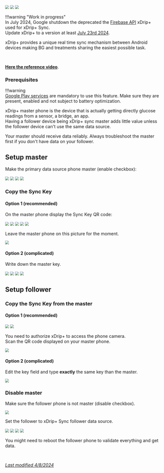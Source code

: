 <img src="../../images/hamburger_menu.png" style="zoom:75%;" />  
<img src="../../images/M-S.png" style="zoom:75%;" />  
<img src="../images/M-S-SY.png" style="zoom:75%;" />

</br>

!!!warning "Work in progress"  
    In July 2024, Google shutdown the deprecated the [Firebase API](https://firebase.google.com/docs/cloud-messaging/migrate-v1) xDrip+ used for xDrip+ Sync.  
    Update xDrip+ to a version at least [July 23rd 2024](https://github.com/NightscoutFoundation/xDrip/releases/tag/2024.07.23).

xDrip+ provides a unique real time sync mechanism between Android devices making BG and treatments sharing the easiest possible task.

</br>

[**Here the reference video**](https://www.youtube.com/watch?v=LcgjfbYcWkE).

### Prerequisites

!!!warning  
    [Google Play services](https://play.google.com/store/apps/details?id=com.google.android.gms) are mandatory to use this feature. Make sure they are present, enabled and not subject to battery optimization.

xDrip+ master phone is the device that is actually getting directly glucose readings from a sensor, a bridge, an app.  
Having a follower device being xDrip+ sync master adds little value unless the follower device can't use the same data source.

Your master should receive data reliably. Always troubleshoot the master first if you don't have data on your follower.

## Setup master

Make the primary data source phone master (enable checkbox):

<img src="../../images/hamburger_menu.png" style="zoom:75%;" />  
<img src="../../images/M-S.png" style="zoom:75%;" />  
<img src="/use/images/M-S-SY.png" style="zoom:75%;" />  
<img src="/use/images/M-S-SY3.png" style="zoom:75%;" />

</br>

### Copy the Sync Key

#### Option 1 (recommended)

On the master phone display the Sync Key QR code:

<img src="../../images/hamburger_menu.png" style="zoom:75%;" />  
<img src="../../images/M-S.png" style="zoom:75%;" />  
<img src="/use/images/M-S-QR.png" style="zoom:75%;" />

<img src="/use/images/M-S-QRa.png" style="zoom:75%;" />  
<img src="/use/images/M-S-QRb.png" style="zoom:75%;" />

Leave the master phone on this picture for the moment.

<img src="/use/images/M-S-QRe.png" style="zoom:75%;" />

#### Option 2 (complicated)

Write down the master key.

<img src="../../images/hamburger_menu.png" style="zoom:75%;" />  
<img src="../../images/M-S.png" style="zoom:75%;" />  
<img src="/use/images/M-S-SY.png" style="zoom:75%;" />   
<img src="/use/images/M-S-SY2.png" style="zoom:75%;" />

</br>

## Setup follower

### Copy the Sync Key from the master

#### Option 1 (recommended)

<img src="../../images/hamburger_menu.png" style="zoom:75%;" />  
<img src="/use/images/M-S-AC.png" style="zoom:75%;" />

You need to authorize xDrip+ to access the phone camera.  
Scan the QR code displayed on your master phone.

<img src="/use/images/M-S-ACS.png" style="zoom:75%;" />

#### Option 2 (complicated)

Edit the key field and type **exactly** the same key than the master.

<img src="/use/images/M-S-SY2.png" style="zoom:75%;" />

</br>

### Disable master

Make sure the follower phone is not master (disable checkbox).

<img src="/use/images/M-S-SY3b.png" style="zoom:75%;" />

Set the follower to xDrip+ Sync follower data source.

<img src="../../images/hamburger_menu.png" style="zoom:75%;" />  
<img src="../../images/M-S.png" style="zoom:75%;" />  
<img src="../../images/M-S-HDS.png" style="zoom:75%;" />  
<img src="/install/images/M-S-HDS-SF.png" style="zoom:75%;" /> 

You might need to reboot the follower phone to validate everything and get data.

</br>

[*Last modified 4/8/2024*](https://github.com/NightscoutFoundation/xDrip/releases/tag/2024.08.02)